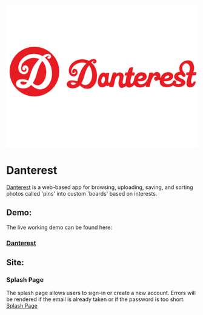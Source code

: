 ![Danterest Logo](app/assets/images/danterestLogo.png)

# Danterest
[Danterest](https://danterestt.herokuapp.com/#/) is a web-based app for browsing, uploading, saving, and sorting photos called 'pins' into custom 'boards' based on interests.

## Demo:
The live working demo can be found here:
### [Danterest](https://danterestt.herokuapp.com/#/)

## Site:
### Splash Page
The splash page allows users to sign-in or create a new account. Errors will be rendered if the email is already taken or if the password is too short.
[Splash Page](app/assets/images/danterest_splash2.gif)

